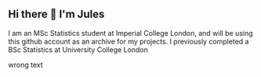 ## Hi there 👋 I'm Jules

I am an MSc Statistics student at Imperial College London, and will be using this github account as an archive for my projects. I previously completed a BSc Statistics at University College London

wrong text
<!--
**julescharle/julescharle** is a ✨ _special_ ✨ repository because its `README.md` (this file) appears on your GitHub profile.

Here are some ideas to get you started:

- 🔭 I’m currently working on ...
- 🌱 I’m currently learning ...
- 👯 I’m looking to collaborate on ...
- 🤔 I’m looking for help with ...
- 💬 Ask me about ...
- 📫 How to reach me: ...
- 😄 Pronouns: ...
- ⚡ Fun fact: ...
-->
